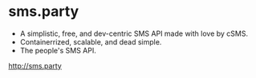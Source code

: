 # sms.party

- A simplistic, free, and dev-centric SMS API made with love by cSMS.
- Containerrized, scalable, and dead simple.
- The people's SMS API.

http://sms.party